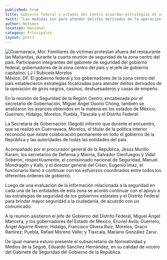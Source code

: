 ```yaml
---
published: true
title: Gobierno federal y estados del centro acuerdan estrategias de seguridad
twitt: "Las medidas son para atender delitos derivados de la operación de giros negros, casinos, deshuesaderos y casas de empeño"
author: Notimex
location: Nacional
category: Principales
layout: posts
---
```


![Cuernavaca, Mor. Familiares de víctimas protestan afuera del restaurante las Mañanitas, durante la cuarta reunión de seguridad de la zona centro del país. Participaron integrantes del gabinete de seguridad del gobierno federal, gobernadores de la zona centro del país y el jefe de gobierno capitalino. LJ / Rubicela Morelos](http://i.imgur.com/0qSixHhm.jpg)México, DF. El gobierno federal y los gobernadores de la zona centro del país establecieron estrategias focalizadas para atender delitos derivados de la operación de giros negros, casinos, deshuesaderos y casas de empeño.

En la reunión de Seguridad de la Región Centro, encabezada por el secretario de Gobernación, Miguel Ángel Osorio Chong, también se analizaron los avances obtenidos en la materia en los estados de México, Guerrero, Hidalgo, Morelos, Puebla, Tlaxcala y el Distrito Federal.

La Secretaría de Gobernación (Segob) informó que durante el encuentro, que se realizó en Cuernavaca, Morelos, el titular de la política interior reconoció que existe colaboración permanente en todo el gobierno de la República y las autoridades de todas las entidades del país.

Acompañado por el procurador general de la República, Jesús Murillo Karam, los secretarios de Defensa y Marina, Salvador Cienfuegos y Vidal Soberón, respectivamente, el comisionado nacional de Seguridad, Manuel Mondragón y Kalb, y el director general del Cisen, Eugenio Imaz, el funcionario llamó a continuar con los esfuerzos coordinados entre todos los diferentes órdenes de gobierno.

Luego de una evaluación de la información relacionada a la seguridad en cada una de las entidades de esta zona se acordó continuar con el apoyo a las estrategias de seguridad de los gobiernos estatales y el Distrito Federal para brindar mayor seguridad a la ciudadanía, de acuerdo con un comunicado.

A la reunión asistieron el jefe de Gobierno del Distrito Federal, Miguel Ángel Mancera, y los gobernadores del Estado de México, Eruviel Ávila; Guerrero, Ángel Aguirre Rivero; Hidalgo, Francisco Olvera Ruiz; Morelos, Graco Ramírez; Puebla, Rafael Moreno Valle; y Tlaxcala, Mariano González Zarur.

De igual manera estuvo presente el subsecretario de Normatividad y Medios de la Segob, Eduardo Sánchez Hernández, en su calidad de vocero del Gabinete de Seguridad del Gobierno de la República.
